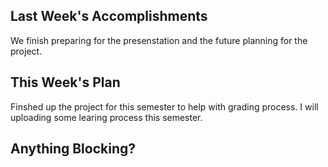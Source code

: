 ## Last Week's Accomplishments

We finish preparing for the presenstation and the future planning for the project.

## This Week's Plan

Finshed up the project for this semester to help with grading process. I will uploading some learing process this semester.

## Anything Blocking?

